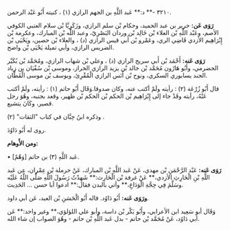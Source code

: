 ٣٢١٠ -** د:** عَبد اللَّهِ بن الجهم الرازي (١) ، كنيته أَبُو عَبْد الرحمن.

**رَوَى عَن:** جرير بن عبد الحميد، وحكام بْن سلم الرازي، وزَكَرِيَّا بْن سلام العتبي الكوفي الأصم، وعَبْد اللَّهِ بْن العلاء بْن خَالِد بْن وردان البَصْرِيّ، وعبد اللَّه بْن المبارك، وعكرمة بْن إِبْرَاهِيم الأزدي قَاضِي الري، وعَمْرو بْن أَبي قيس الرازي (د) ، والعلاء بْن حصين، ويَحْيَى بْن الضريس الرازي، وأبي تميلة يَحْيَى بْن واضح.

**رَوَى عَنه:** أَحْمَد بْن أَبي سريج الرازي (د) ، وعلي بْن شهاب الرازي، ومُحَمَّد بْن بُكَيْر الحضرمي، وأَبُو هَارُون مُحَمَّد بْن خالد بْن يزيد الرازي الخراز، وموسى بْن سُفْيَان بن زياد الجند يسابوري السكري، ونوح بْن أَنَس الرازي الْمُقْرِئ، ويوسف بْن موسى الْقَطَّان.

قال أَبُو زُرْعَة (٢) : رأيته ولَمْ أكتب عنه، وكان صدوقا.وَقَال أَبُو حاتم (١) : رأيته، ولَمْ أكتب عَنْهُ، رأيته وقَدْ جاء إلى إِبْرَاهِيم بْن الحكم بْن الحكم بْن ظهير، وقعد بجنبه، وهُوَ رجل قصير، وكَانَ يتشيع.

وذكره ابنُ حِبَّان في كتاب "الثقات" (٢) .

روى له أَبُو دَاوُدَ.

**ومن الأَوهام:**

• [وَهْمٌ] عَبد اللَّهِ (٣) بن حاتم.

**رَوَى عَنه:** عَبْد الرَّحْمَنِ بْن مهدي، عَنْ عَبد اللَّهِ بْن المبارك، عَنْ حرملة بْن عِمْران، عن عَبد اللَّهِ بْنِ الْحَارِثِ الأزدي،** عَنْ غرفة بْن الْحَارِث:** شَهِدْتُ رَسُولَ اللَّهِ صَلَّى اللَّهُ عَلَيْه وسَلَّمَ فِي حِجَّةِ الْوَدَاعِ،** وأتي بالبدن فقال:** ادعوا أبا حسن ... الحَدِيث.

**ورَوَى عَنه:** أَبُو دَاوُد. قاله أَبُو الْحَسَنِ بْن العبد، عَن أبي داود.

وَقَال أبو سَعِيد ابن الأعرابي، وأَبُو بَكْر بْن داسة، وأبو علي اللؤلؤي،** وغير واحد:** عَن أبي دَاوُد، عَنْ مُحَمَّد بْن حاتم - بدل عَبد اللَّهِ بْن حاتم - وهُوَ الصواب إن شاء الله.